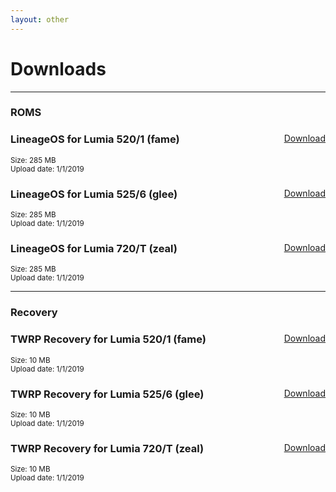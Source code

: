 ```yaml
---
layout: other
---
```


# Downloads
________________
### ROMS

<div class="downloadPanel">
  <a href="./files/builds/los13/lineage-13.0-20190101-UNOFFICIAL-fame.zip" class="pure-material-button-text" style="float: right;">Download</a>
  <b><h3>LineageOS for Lumia 520/1 (fame)</h3></b>
  <sub>Size: 285 MB</sub><br />
  <sub>Upload date: 1/1/2019</sub><br />
</div>
<p></p>
<div class="downloadPanel">
  <a href="./files/builds/los13/lineage-13.0-20190101-UNOFFICIAL-glee.zip" class="pure-material-button-text" style="float: right;">Download</a>
  <b><h3>LineageOS for Lumia 525/6 (glee)</h3></b>
  <sub>Size: 285 MB</sub><br />
  <sub>Upload date: 1/1/2019</sub><br />
</div>
<p></p>
<div class="downloadPanel">
  <a href="./files/builds/los13/lineage-13.0-20190101-UNOFFICIAL-zeal.zip" class="pure-material-button-text" style="float: right;">Download</a>
  <b><h3>LineageOS for Lumia 720/T (zeal)</h3></b>
  <sub>Size: 285 MB</sub><br />
  <sub>Upload date: 1/1/2019</sub><br />
</div>

________________
### Recovery

<div class="downloadPanel">
  <a href="./files/builds/twrp/twrp-fame-20190101.img" class="pure-material-button-text" style="float: right;">Download</a>
  <b><h3>TWRP Recovery for Lumia 520/1 (fame)</h3></b>
  <sub>Size: 10 MB</sub><br />
  <sub>Upload date: 1/1/2019</sub><br />
</div>
<p></p>
<div class="downloadPanel">
  <a href="./files/builds/twrp/twrp-glee-20190101.img" class="pure-material-button-text" style="float: right;">Download</a>
  <b><h3>TWRP Recovery for Lumia 525/6 (glee)</h3></b>
  <sub>Size: 10 MB</sub><br />
  <sub>Upload date: 1/1/2019</sub><br />
</div>
<p></p>
<div class="downloadPanel">
  <a href="./files/builds/twrp/twrp-zeal-20190101.img" class="pure-material-button-text" style="float: right;">Download</a>
  <b><h3>TWRP Recovery for Lumia 720/T (zeal)</h3></b>
  <sub>Size: 10 MB</sub><br />
  <sub>Upload date: 1/1/2019</sub><br />
</div>

